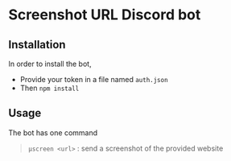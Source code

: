 # Screenshot URL Discord bot 
## Installation

In order to install the bot, 
- Provide your token in a file named `auth.json`
- Then `npm install`

## Usage

The bot has one command

> `µscreen <url>` : send a screenshot of the provided website 
